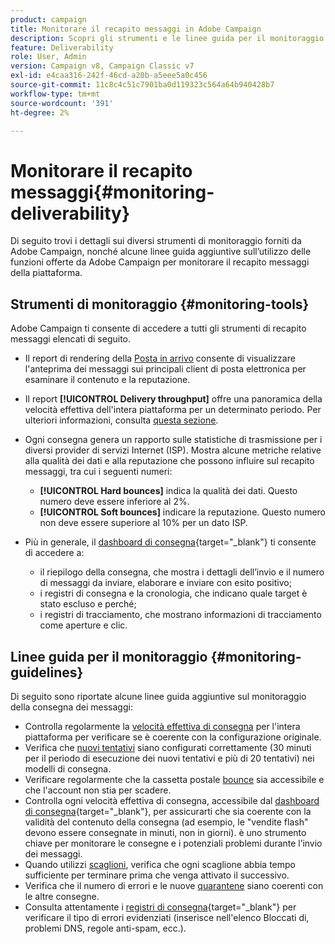 ```yaml
---
product: campaign
title: Monitorare il recapito messaggi in Adobe Campaign
description: Scopri gli strumenti e le linee guida per il monitoraggio del recapito messaggi in Adobe Campaign
feature: Deliverability
role: User, Admin
version: Campaign v8, Campaign Classic v7
exl-id: e4caa316-242f-46cd-a20b-a5eee5a0c456
source-git-commit: 11c8c4c51c7901ba0d119323c564a64b940428b7
workflow-type: tm+mt
source-wordcount: '391'
ht-degree: 2%

---
```


# Monitorare il recapito messaggi{#monitoring-deliverability}

Di seguito trovi i dettagli sui diversi strumenti di monitoraggio forniti da Adobe Campaign, nonché alcune linee guida aggiuntive sull’utilizzo delle funzioni offerte da Adobe Campaign per monitorare il recapito messaggi della piattaforma.

## Strumenti di monitoraggio {#monitoring-tools}

Adobe Campaign ti consente di accedere a tutti gli strumenti di recapito messaggi elencati di seguito.

* Il report di rendering della [Posta in arrivo](inbox-rendering.md) consente di visualizzare l&#39;anteprima dei messaggi sui principali client di posta elettronica per esaminare il contenuto e la reputazione.

* Il report **[!UICONTROL Delivery throughput]** offre una panoramica della velocità effettiva dell&#39;intera piattaforma per un determinato periodo. Per ulteriori informazioni, consulta [questa sezione](../reporting/global-reports.md#delivery-throughput).
* Ogni consegna genera un rapporto sulle statistiche di trasmissione per i diversi provider di servizi Internet (ISP). Mostra alcune metriche relative alla qualità dei dati e alla reputazione che possono influire sul recapito messaggi, tra cui i seguenti numeri:
   * **[!UICONTROL Hard bounces]** indica la qualità dei dati. Questo numero deve essere inferiore al 2%.
   * **[!UICONTROL Soft bounces]** indicare la reputazione. Questo numero non deve essere superiore al 10% per un dato ISP.

  <!--For more on this, see the [Delivery statistics](../reporting/global-reports.md#delivery-statistics) section.-->

* Più in generale, il [dashboard di consegna](https://experienceleague.adobe.com/docs/campaign-classic/using/sending-messages/monitoring-deliveries/delivery-dashboard.html?lang=it#sending-messages){target="_blank"} ti consente di accedere a:
   * il riepilogo della consegna, che mostra i dettagli dell’invio e il numero di messaggi da inviare, elaborare e inviare con esito positivo;
   * i registri di consegna e la cronologia, che indicano quale target è stato escluso e perché;
   * i registri di tracciamento, che mostrano informazioni di tracciamento come aperture e clic.

## Linee guida per il monitoraggio {#monitoring-guidelines}

Di seguito sono riportate alcune linee guida aggiuntive sul monitoraggio della consegna dei messaggi:

* Controlla regolarmente la [velocità effettiva di consegna](../reporting/global-reports.md#delivery-throughput) per l&#39;intera piattaforma per verificare se è coerente con la configurazione originale.
* Verifica che [nuovi tentativi](delivery-failures.md#retries) siano configurati correttamente (30 minuti per il periodo di esecuzione dei nuovi tentativi e più di 20 tentativi) nei modelli di consegna.
* Verificare regolarmente che la cassetta postale [bounce](delivery-failures.md#bounce-mail-qualification) sia accessibile e che l&#39;account non stia per scadere.
* Controlla ogni velocità effettiva di consegna, accessibile dal [dashboard di consegna](https://experienceleague.adobe.com/docs/campaign-classic/using/sending-messages/monitoring-deliveries/delivery-dashboard.html?lang=it#sending-messages){target="_blank"}, per assicurarti che sia coerente con la validità del contenuto della consegna (ad esempio, le &quot;vendite flash&quot; devono essere consegnate in minuti, non in giorni). è uno strumento chiave per monitorare le consegne e i potenziali problemi durante l’invio dei messaggi.
* Quando utilizzi [scaglioni](configure-and-send.md#sending-using-multiple-waves), verifica che ogni scaglione abbia tempo sufficiente per terminare prima che venga attivato il successivo.
* Verifica che il numero di errori e le nuove [quarantene](quarantines.md) siano coerenti con le altre consegne.
* Consulta attentamente i [registri di consegna](https://experienceleague.adobe.com/docs/campaign-classic/using/sending-messages/monitoring-deliveries/delivery-dashboard.html?lang=it#delivery-logs-and-history){target="_blank"} per verificare il tipo di errori evidenziati (inserisce nell&#39;elenco Bloccati di, problemi DNS, regole anti-spam, ecc.).
